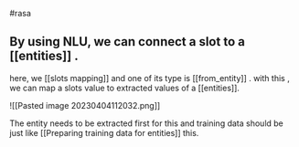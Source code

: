 #rasa 

## By using NLU, we can connect a slot to a [[entities]] . 

here, we [[slots mapping]] and one of its type is [[from_entity]] . with this , we can map a slots value to extracted values of a [[entities]].


![[Pasted image 20230404112032.png]]



The entity needs to be extracted first for this and training data should be just like [[Preparing training data for entities]] this.